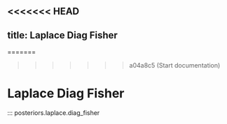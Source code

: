 <<<<<<< HEAD
---
title: Laplace Diag Fisher
---

=======
>>>>>>> a04a8c5 (Start documentation)
# Laplace Diag Fisher

::: posteriors.laplace.diag_fisher